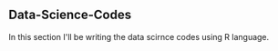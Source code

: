 ## Data-Science-Codes ##
In this section I'll be writing the data scirnce codes using R language.   
